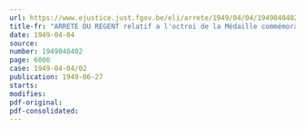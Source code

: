 ```yaml
---
url: https://www.ejustice.just.fgov.be/eli/arrete/1949/04/04/1949040402/justel
title-fr: "ARRETE DU REGENT relatif a l'octroi de la Médaille commémorative du Congo"
date: 1949-04-04
source:
number: 1949040402
page: 6006
case: 1949-04-04/02
publication: 1949-06-27
starts:
modifies:
pdf-original:
pdf-consolidated:
---
```


